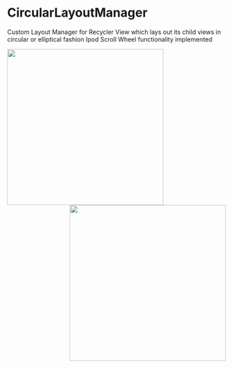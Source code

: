 # CircularLayoutManager
Custom Layout Manager for Recycler View which lays out its child views in circular or elliptical fashion
Ipod Scroll Wheel functionality implemented

<a href="url"><img src="https://s3.amazonaws.com/poly-screenshots.angel.co/Project/13/340442/6acb3de1dc44b82caf1cdfa8e8763810-original.png" align="left" width="360" ></a>

<a href="url"><img src="https://s3.amazonaws.com/poly-screenshots.angel.co/Project/13/340442/6f235fc5ba1c506af857280dcf095956-original.png" align="right" width="360" ></a>
